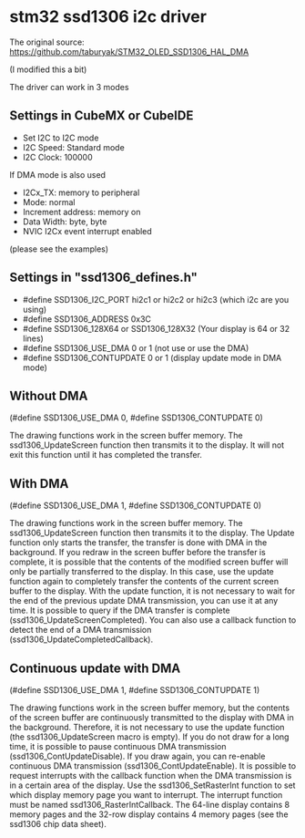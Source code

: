 # stm32 ssd1306 i2c driver

The original source: https://github.com/taburyak/STM32_OLED_SSD1306_HAL_DMA

(I modified this a bit)

The driver can work in 3 modes

## Settings in CubeMX or CubeIDE
- Set I2C to I2C mode
- I2C Speed: Standard mode
- I2C Clock: 100000

If DMA mode is also used
- I2Cx_TX: memory to peripheral
- Mode: normal
- Increment address: memory on
- Data Width: byte, byte
- NVIC I2Cx event interrupt enabled

(please see the examples)

## Settings in "ssd1306_defines.h"
- #define SSD1306_I2C_PORT hi2c1 or hi2c2 or hi2c3 (which i2c are you using)
- #define SSD1306_ADDRESS 0x3C
- #define SSD1306_128X64 or SSD1306_128X32 (Your display is 64 or 32 lines)
- #define SSD1306_USE_DMA 0 or 1 (not use or use the DMA)
- #define SSD1306_CONTUPDATE 0 or 1 (display update mode in DMA mode)

## Without DMA 
(#define SSD1306_USE_DMA 0, #define SSD1306_CONTUPDATE 0)

The drawing functions work in the screen buffer memory. The ssd1306_UpdateScreen function then transmits it to the display. It will not exit this function until it has completed the transfer.

## With DMA 
(#define SSD1306_USE_DMA 1, #define SSD1306_CONTUPDATE 0)

The drawing functions work in the screen buffer memory. The ssd1306_UpdateScreen function then transmits it to the display. The Update function only starts the transfer, the transfer is done with DMA in the background. If you redraw in the screen buffer before the transfer is complete, it is possible that the contents of the modified screen buffer will only be partially transferred to the display. In this case, use the update function again to completely transfer the contents of the current screen buffer to the display. With the update function, it is not necessary to wait for the end of the previous update DMA transmission, you can use it at any time.
It is possible to query if the DMA transfer is complete (ssd1306_UpdateScreenCompleted). You can also use a callback function to detect the end of a DMA transmission (ssd1306_UpdateCompletedCallback).

## Continuous update with DMA 
(#define SSD1306_USE_DMA 1, #define SSD1306_CONTUPDATE 1)

The drawing functions work in the screen buffer memory, but the contents of the screen buffer are continuously transmitted to the display with DMA in the background. Therefore, it is not necessary to use the update function (the ssd1306_UpdateScreen macro is empty). If you do not draw for a long time, it is possible to pause continuous DMA transmission (ssd1306_ContUpdateDisable). If you draw again, you can re-enable continuous DMA transmission (ssd1306_ContUpdateEnable).
It is possible to request interrupts with the callback function when the DMA transmission is in a certain area of the display. Use the ssd1306_SetRasterInt function to set which display memory page you want to interrupt. The interrupt function must be named ssd1306_RasterIntCallback.
The 64-line display contains 8 memory pages and the 32-row display contains 4 memory pages (see the ssd1306 chip data sheet).

